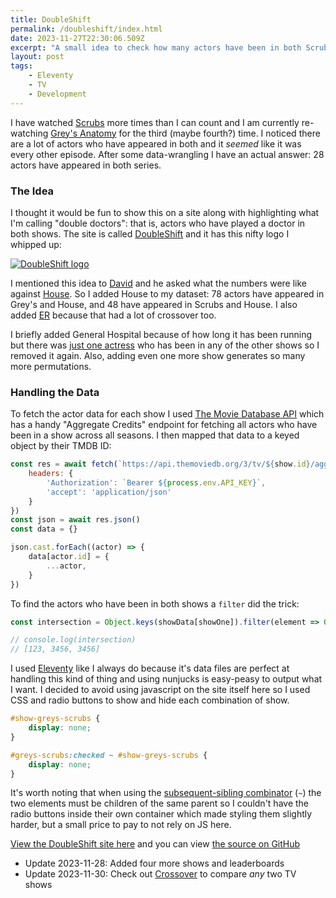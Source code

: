 ```yaml
---
title: DoubleShift
permalink: /doubleshift/index.html
date: 2023-11-27T22:30:06.509Z
excerpt: "A small idea to check how many actors have been in both Scrubs and Grey's Anatomy turned into a much bigger thing"
layout: post
tags:
    - Eleventy
    - TV
    - Development
---
```


I have watched [Scrubs](https://www.themoviedb.org/tv/4556-scrubs) more times than I can count and I am currently re-watching [Grey's Anatomy](https://www.themoviedb.org/tv/1416-grey-s-anatomy) for the third (maybe fourth?) time. I noticed there are a lot of actors who have appeared in both and it _seemed_ like it was every other episode. After some data-wrangling I have an actual answer: 28 actors have appeared in both series.

### The Idea

I thought it would be fun to show this on a site along with highlighting what I'm calling "double doctors": that is, actors who have played a doctor in both shows. The site is called [DoubleShift](https://doubleshift.rknight.me) and it has this nifty logo I whipped up:

[![DoubleShift logo](https://rknightuk.s3.amazonaws.com/site/double-shift-logo.png)](https://doubleshift.rknight.me)


I mentioned this idea to [David](https://mas.to/@_dreaves) and he asked what the numbers were like against [House](https://www.themoviedb.org/tv/1408-house). So I added House to my dataset: 78 actors have appeared in Grey's and House, and 48 have appeared in Scrubs and House. I also added [ER](https://www.themoviedb.org/tv/4588-er?language=en-GB) because that had a lot of crossover too.

I briefly added General Hospital because of how long it has been running but there was [just one actress](https://www.themoviedb.org/person/36216-cynthia-watros) who has been in any of the other shows so I removed it again. Also, adding even one more show generates so many more permutations. 

### Handling the Data

To fetch the actor data for each show I used [The Movie Database API](https://developer.themoviedb.org/reference/intro/getting-started) which has a handy "Aggregate Credits" endpoint for fetching all actors who have been in a show across all seasons. I then mapped that data to a keyed object by their TMDB ID:

```js
const res = await fetch(`https://api.themoviedb.org/3/tv/${show.id}/aggregate_credits?&series_id=1416&language=en-US`, {
	headers: {
		'Authorization': `Bearer ${process.env.API_KEY}`,
		'accept': 'application/json'
	}
})
const json = await res.json()
const data = {}

json.cast.forEach((actor) => {
	data[actor.id] = {
		...actor,
	}
})
```

To find the actors who have been in both shows a `filter` did the trick:

```js
const intersection = Object.keys(showData[showOne]).filter(element => Object.keys(showData[showTwo]).includes(element))

// console.log(intersection)
// [123, 3456, 3456]
```

I used [Eleventy](https://11ty.dev) like I always do because it's data files are perfect at handling this kind of thing and using nunjucks is easy-peasy to output what I want. I decided to avoid using javascript on the site itself here so I used CSS and radio buttons to show and hide each combination of show.

```css
#show-greys-scrubs {
	display: none;
}

#greys-scrubs:checked ~ #show-greys-scrubs {
	display: none;
}
```

It's worth noting that when using the [subsequent-sibling combinator](https://developer.mozilla.org/en-US/docs/Web/CSS/Subsequent-sibling_combinator) (`~`) the two elements must be children of the same parent so I couldn't have the radio buttons inside their own container which made styling them slightly harder, but a small price to pay to not rely on JS here.

[View the DoubleShift site here](https://doubleshift.rknight.me) and you can view [the source on GitHub](https://github.com/rknightuk/doubleshift)

- Update 2023-11-28: Added four more shows and leaderboards
- Update 2023-11-30: Check out [Crossover](/crossover) to compare _any_ two TV shows